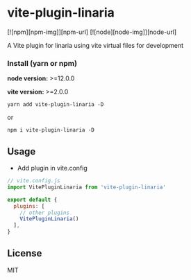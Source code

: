 # vite-plugin-linaria

[![npm][npm-img]][npm-url] [![node][node-img]][node-url]

A Vite plugin for linaria using vite virtual files for development

### Install (yarn or npm)

**node version:** >=12.0.0

**vite version:** >=2.0.0

```
yarn add vite-plugin-linaria -D
```

or

```
npm i vite-plugin-linaria -D
```

## Usage

- Add plugin in vite.config

```js
// vite.config.js
import VitePluginLinaria from 'vite-plugin-linaria'

export default {
  plugins: [
    // other plugins
    VitePluginLinaria()
  ],
}
```

## License

MIT

